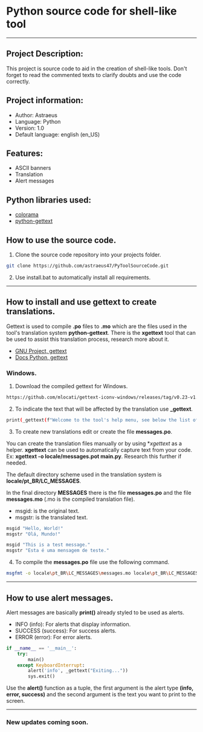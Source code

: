 # Python source code for shell-like tool

---

## Project Description:

This project is source code to aid in the creation of shell-like tools.
Don't forget to read the commented texts to clarify doubts and use the code correctly.

## Project information:
- Author: Astraeus
- Language: Python
- Version: 1.0
- Default language: english (en_US)

## Features:
- ASCII banners
- Translation
- Alert messages

## Python libraries used:
- [colorama](https://pypi.org/project/colorama/)
- [python-gettext](https://pypi.org/project/python-gettext/)

## How to use the source code.

1. Clone the source code repository into your projects folder.

```sh
git clone https://github.com/astraeus47/PyToolSourceCode.git
```

2. Use install.bat to automatically install all requirements.

---

## How to install and use gettext to create translations.

Gettext is used to compile **.po** files to **.mo** which are the files used in the tool's translation system **python-gettext**. There is the **xgettext** tool that can be used to assist this translation process, research more about it.

- [GNU Project, gettext](https://www.gnu.org/software/gettext/)
- [Docs Python, gettext](https://docs.python.org/3/library/gettext.html)

### Windows.

1. Download the compiled gettext for Windows.

```sh
https://github.com/mlocati/gettext-iconv-windows/releases/tag/v0.23-v1.17
```

2. To indicate the text that will be affected by the translation use **_gettext**.

```sh
print(_gettext(f"Welcome to the tool's help menu, see below the list of available commands."))
```

3. To create new translations edit or create the file **messages.po**.

You can create the translation files manually or by using **xgettext* as a helper. **xgettext** can be used to automatically capture text from your code. Ex: **xgettext -o locale/messages.pot main.py**. Research this further if needed.

The default directory scheme used in the translation system is **locale/pt_BR/LC_MESSAGES**.

In the final directory **MESSAGES** there is the file **messages.po** and the file **messages.mo** (.mo is the compiled translation file).

- msgid: is the original text.
- msgstr: is the translated text.

```sh
msgid "Hello, World!"
msgstr "Olá, Mundo!"

msgid "This is a test message."
msgstr "Esta é uma mensagem de teste."
```

4. To compile the **messages.po** file use the following command.

```sh
msgfmt -o locale\pt_BR\LC_MESSAGES\messages.mo locale\pt_BR\LC_MESSAGES\messages.po
```

---

## How to use alert messages.

Alert messages are basically **print()** already styled to be used as alerts.

- INFO (info): For alerts that display information.
- SUCCESS (success): For success alerts.
- ERROR (error): For error alerts.

```python
if __name__ == '__main__':
    try:
        main()
    except KeyboardInterrupt:
        alert('info', _gettext("Exiting..."))
        sys.exit()
```

Use the **alert()** function as a tuple, the first argument is the alert type **(info, error, success)** and the second argument is the text you want to print to the screen.

---

### New updates coming soon.


